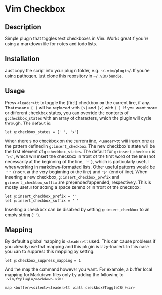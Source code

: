 

Vim Checkbox
============


Description
-----------

Simple plugin that toggles text checkboxes in Vim. Works great if you're using
a markdown file for notes and todo lists.


Installation
------------

Just copy the script into your plugin folder, e.g. `~/.vim/plugin/`. If you're
using pathogen, just clone this repository in `~/.vim/bundle`.


Usage
-----

Press `<leader>tt` to toggle the (first) checkbox on the current
line, if any. That means, `[ ]` will be replaced with `[x]` and `[x]` with
`[ ]`. If you want more or different checkbox states, you can override the
contents of `g:checkbox_states` with an array of characters, which the plugin
will cycle through. The default is:

    let g:checkbox_states = [' ', 'x']

When there's no checkbox on the current line, `<leader>tt` will insert one
at the pattern defined in `g:insert_checkbox`. The new checkbox's state will
be the first element of `g:checkbox_states`. The default for `g:insert_checkbox`
is `'\<'`, which will insert the checkbox in front of the first word of the
line (not necessarily at the beginning of the line, `'^'`), which is
particularly useful when working in markdown-formatted lists. Other useful
patterns would be `'^'` (insert at the very beginning of the line) and `'$'` (end
of line). When inserting a new checkbox, `g:insert_checkbox_prefix` and
`g:insert_checkbox_suffix` are prepended/appended, respectively. This is mostly
useful for adding a space behind or in front of the checkbox:

    let g:insert_checkbox_prefix = ''
    let g:insert_checkbox_suffix = ' '

Inserting a checkbox can be disabled by setting `g:insert_checkbox` to an
empty string (`''`).

Mapping
-------

By default a global mapping is `<leader>tt` used.  This can cause problems if
you already use that mapping and this plugin is lazy-loaded.
In this case you can to suppress this mapping by setting:

    let g:checkbox_suppress_mapping = 1

And the map the command however you want.  For example, a buffer local mapping
for Markdown files only by adding the following to `.vim/ftplugin/markdown.vim:`

```vim
map <buffer><silent><leader>tt :call checkbox#ToggleCB()<cr>
```

